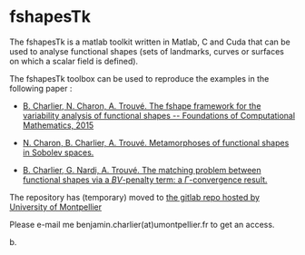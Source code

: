 # fshapesTk

 
The fshapesTk is a matlab toolkit written in Matlab, C and Cuda that can be used to analyse functional shapes (sets of landmarks, curves or surfaces on which a scalar field is defined).

The fshapesTk toolbox can be used to reproduce the examples in the following paper :

* [B. Charlier, N. Charon, A. Trouvé. The fshape framework for the variability analysis of functional shapes -- Foundations of Computational Mathematics, 2015](http://hal.archives-ouvertes.fr/hal-00981805)

* [N. Charon, B. Charlier, A. Trouvé. Metamorphoses of functional shapes in Sobolev spaces.](https://arxiv.org/abs/1608.01832)

* [B. Charlier, G. Nardi, A. Trouvé. The matching problem between functional shapes via a $BV$-penalty term: a $\Gamma$-convergence result.](http://hal.archives-ouvertes.fr/hal-00981805)


The repository has (temporary) moved to [the gitlab repo hosted by University of Montpellier](https://gitlab.info-ufr.univ-montp2.fr/benjamin.charlier/fshapesTk)

Please e-mail me benjamin.charlier(at)umontpellier.fr to get an access. 


b.
